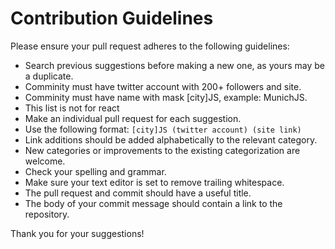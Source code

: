 # Contribution Guidelines


Please ensure your pull request adheres to the following guidelines:

- Search previous suggestions before making a new one, as yours may be a duplicate.
- Comminity must have twitter account with 200+ followers and site.
- Comminity must have name with mask [city]JS, example: MunichJS.
- This list is not for react
- Make an individual pull request for each suggestion.
- Use the following format: `[city]JS (twitter account) (site link)`
- Link additions should be added alphabetically to the relevant category.
- New categories or improvements to the existing categorization are welcome.
- Check your spelling and grammar.
- Make sure your text editor is set to remove trailing whitespace.
- The pull request and commit should have a useful title.
- The body of your commit message should contain a link to the repository.

Thank you for your suggestions!
